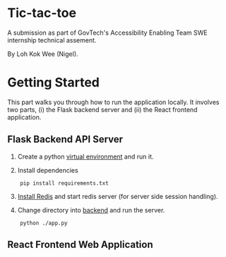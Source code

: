 # Tic-tac-toe
A submission as part of GovTech's Accessibility Enabling Team SWE internship technical assement. 

By Loh Kok Wee (Nigel).

# Getting Started
This part walks you through how to run the application locally. It involves two parts, (i) the Flask backend server and (ii) the React frontend application.

## Flask Backend API Server
1. Create a python [virtual environment](https://realpython.com/python-virtual-environments-a-primer/#create-it) and run it.

2. Install dependencies
```
    pip install requirements.txt
```

3. [Install Redis](https://redis.io/docs/getting-started/installation/) and start redis server (for server side session handling).

4. Change directory into [backend](./backend/) and run the server.
```
    python ./app.py
```

## React Frontend Web Application
